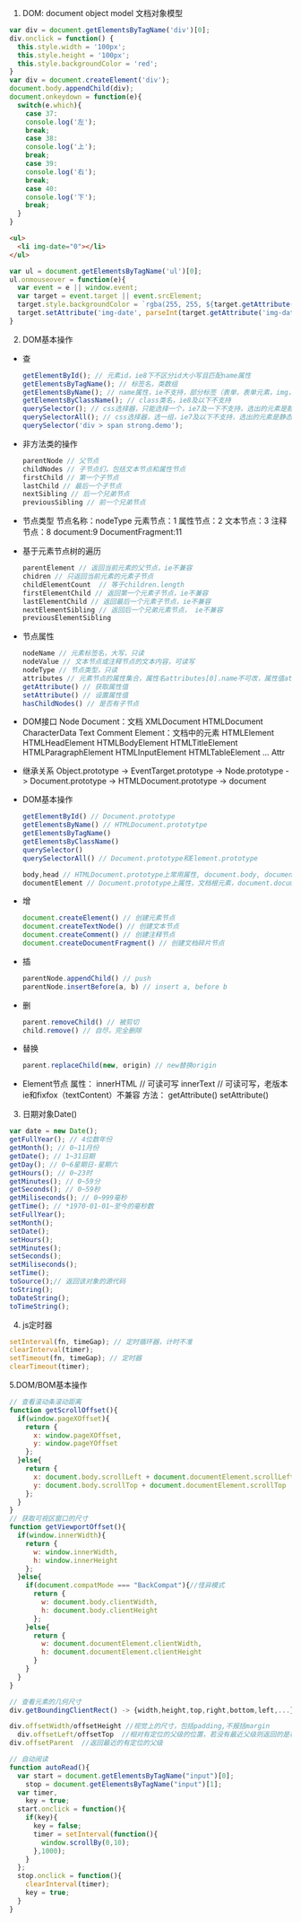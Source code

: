 1. DOM: document object model 文档对象模型
  ```javascript
  var div = document.getElementsByTagName('div')[0];
  div.onclick = function() {
    this.style.width = '100px';
    this.style.height = '100px';
    this.style.backgroundColor = 'red';
  }
  var div = document.createElement('div');
  document.body.appendChild(div);
  document.onkeydown = function(e){
    switch(e.which){
      case 37:
      console.log('左');
      break;
      case 38:
      console.log('上');
      break;
      case 39:
      console.log('右');
      break;
      case 40:
      console.log('下');
      break;
    }
  }
  ```
  ```html
  <ul>
    <li img-date="0"></li>
  </ul>
  ```
  ```javascript
  var ul = document.getElementsByTagName('ul')[0];
  ul.onmouseover = function(e){
    var event = e || window.event;
    var target = event.target || event.srcElement;
    target.style.backgroundColor = `rgba(255, 255, ${target.getAttribute('img-date')})`;
    target.setAttribute('img-date', parseInt(target.getAttribute('img-date') + 6));
  }
  ```

2. DOM基本操作
- 查
  ```javascript
  getElementById(); // 元素id，ie8下不区分id大小写且匹配name属性
  getElementsByTagName(); // 标签名，类数组
  getElementsByName(); // name属性，ie不支持，部分标签（表单，表单元素，img，iframe）可用
  getElementsByClassName(); // class类名，ie8及以下不支持
  querySelector(); // css选择器，只能选择一个，ie7及一下不支持，选出的元素是静态的
  querySelectorAll(); // css选择器，选一组，ie7及以下不支持，选出的元素是静态的
  querySelector('div > span strong.demo');
  ```

- 非方法类的操作
  ```javascript
  parentNode // 父节点
  childNodes // 子节点们，包括文本节点和属性节点
  firstChild // 第一个子节点
  lastChild // 最后一个子节点
  nextSibling // 后一个兄弟节点
  previousSibling // 前一个兄弟节点
  ```
- 节点类型
  节点名称：nodeType
  元素节点：1
  属性节点：2
  文本节点：3
  注释节点：8
  document:9
  DocumentFragment:11

- 基于元素节点树的遍历
  ```javascript
  parentElement // 返回当前元素的父节点，ie不兼容
  chidren // 只返回当前元素的元素子节点
  childElementCount  // 等于children.length
  firstElementChild // 返回第一个元素子节点，ie不兼容
  lastElementChild // 返回最后一个元素子节点，ie不兼容
  nextElementSibling // 返回后一个兄弟元素节点， ie不兼容
  previousElementSibling 
  ```
- 节点属性
  ```javascript
  nodeName // 元素标签名，大写，只读
  nodeValue // 文本节点或注释节点的文本内容，可读写
  nodeType // 节点类型，只读
  attributes // 元素节点的属性集合，属性名attributes[0].name不可改，属性值attributes[0].value可改
  getAttribute() // 获取属性值
  setAttribute() // 设置属性值
  hasChildNodes() // 是否有子节点
  ```

- DOM接口
Node 
  Document：文档
    XMLDocument
    HTMLDocument
  CharacterData
    Text
    Comment
  Element：文档中的元素
    HTMLElement
      HTMLHeadElement
      HTMLBodyElement
      HTMLTitleElement
      HTMLParagraphElement
      HTMLInputElement
      HTMLTableElement
      ...
  Attr

- 继承关系
  Object.prototype ->
  EventTarget.prototype ->
  Node.prototype ->
  Document.prototype -> 
  HTMLDocument.prototype ->
  document

- DOM基本操作
  ```javascript
  getElementById() // Document.prototype
  getElementsByName() // HTMLDocument.prototytpe
  getElementsByTagName()
  getElementsByClassName()
  querySelector()
  querySelectorAll() // Document.prototype和Element.prototype

  body,head // HTMLDocument.prototype上常用属性, document.body, document.head
  documentElement // Document.prototype上属性，文档根元素，document.documentElement => html
  ```
- 增
  ```javascript
  document.createElement() // 创建元素节点
  document.createTextNode() // 创建文本节点
  document.createComment() // 创建注释节点
  document.createDocumentFragment() // 创建文档碎片节点
  ```
- 插
  ```javascript
  parentNode.appendChild() // push
  parentNode.insertBefore(a, b) // insert a, before b
  ```
- 删
  ```javascript
  parent.removeChild() // 被剪切
  child.remove() // 自尽，完全删除
  ```
- 替换
  ```javascript
  parent.replaceChild(new, origin) // new替换origin
  ```
- Element节点
  属性：
    innerHTML // 可读可写
    innerText // 可读可写，老版本ie和fixfox（textContent）不兼容
  方法：
    getAttribute()
    setAttribute()

3. 日期对象Date()
  ```javascript
  var date = new Date();
  getFullYear(); // 4位数年份
  getMonth(); // 0~11月份
  getDate(); // 1~31日期
  getDay(); // 0~6星期日-星期六
  getHours(); // 0~23时
  getMinutes(); // 0~59分
  getSeconds(); // 0~59秒
  getMiliseconds(); // 0~999毫秒
  getTime(); // *1970-01-01~至今的毫秒数
  setFullYear();
  setMonth();
  setDate();
  setHours();
  setMinutes();
  setSeconds();
  setMiliseconds();
  setTime();
  toSource();// 返回该对象的源代码
  toString();
  toDateString();
  toTimeString();

  ```
4. js定时器
  ```javascript
  setInterval(fn, timeGap); // 定时循环器，计时不准
  clearInterval(timer);
  setTimeout(fn, timeGap); // 定时器
  clearTimeout(timer);
  ```
5.DOM/BOM基本操作
  ```javascript
  // 查看滚动条滚动距离
  function getScrollOffset(){
    if(window.pageXOffset){
      return {
        x: window.pageXOffset,
        y: window.pageYOffset
      };
    }else{
      return {
        x: document.body.scrollLeft + document.documentElement.scrollLeft,
        y: document.body.scrollTop + document.documentElement.scrollTop
      };
    }
  }
  // 获取可视区窗口的尺寸
  function getViewportOffset(){
    if(window.innerWidth){
      return {
        w: window.innerWidth,
        h: window.innerHeight
      };
    }else{
      if(document.compatMode === "BackCompat"){//怪异模式
        return {
          w: document.body.clientWidth,
          h: document.body.clientHeight
        };
      }else{
        return {
          w: document.documentElement.clientWidth,
          h: document.documentElement.clientHeight
        }
      }
    }
  }

  // 查看元素的几何尺寸
  div.getBoundingClientRect() -> {width,height,top,right,bottom,left,...}  //兼容性好，width、height ie中没有，结果不是实时的
  
  div.offsetWidth/offsetHeight //视觉上的尺寸，包括padding,不报括margin
	div.offsetLeft/offsetTop  //相对有定位的父级的位置，若没有最近父级则返回的是相对文档body
  div.offsetParent  //返回最近的有定位的父级
  
  // 自动阅读
  function autoRead(){
    var start = document.getElementsByTagName("input")[0];
      stop = document.getElementsByTagName("input")[1];
    var timer,
      key = true;
    start.onclick = function(){
      if(key){
        key = false;
        timer = setInterval(function(){
          window.scrollBy(0,10);
        },1000);
      }
    };
    stop.onclick = function(){
      clearInterval(timer);
      key = true;
    }
  }
  ```
  



